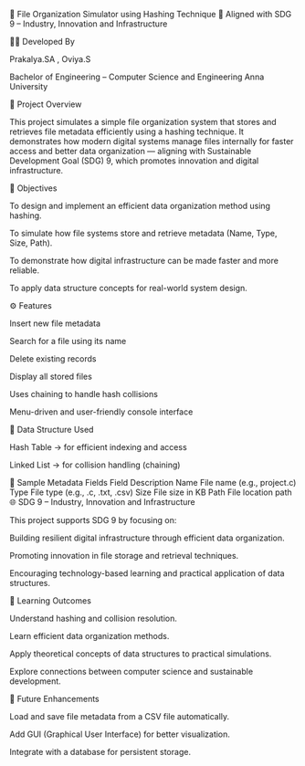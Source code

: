 📁 File Organization Simulator using Hashing Technique
🔗 Aligned with SDG 9 – Industry, Innovation and Infrastructure


👩‍💻 Developed By

Prakalya.SA , Oviya.S

Bachelor of Engineering – Computer Science and Engineering
Anna University

🧠 Project Overview

This project simulates a simple file organization system that stores and retrieves file metadata efficiently using a hashing technique.
It demonstrates how modern digital systems manage files internally for faster access and better data organization — aligning with Sustainable Development Goal (SDG) 9, which promotes innovation and digital infrastructure.

🎯 Objectives

To design and implement an efficient data organization method using hashing.

To simulate how file systems store and retrieve metadata (Name, Type, Size, Path).

To demonstrate how digital infrastructure can be made faster and more reliable.

To apply data structure concepts for real-world system design.

⚙️ Features

Insert new file metadata

Search for a file using its name

Delete existing records

Display all stored files

Uses chaining to handle hash collisions

Menu-driven and user-friendly console interface

🧩 Data Structure Used

Hash Table → for efficient indexing and access

Linked List → for collision handling (chaining)


📂 Sample Metadata Fields
Field	Description
Name	File name (e.g., project.c)
Type	File type (e.g., .c, .txt, .csv)
Size	File size in KB
Path	File location path
🌐 SDG 9 – Industry, Innovation and Infrastructure

This project supports SDG 9 by focusing on:

Building resilient digital infrastructure through efficient data organization.

Promoting innovation in file storage and retrieval techniques.

Encouraging technology-based learning and practical application of data structures.

🧠 Learning Outcomes

Understand hashing and collision resolution.

Learn efficient data organization methods.

Apply theoretical concepts of data structures to practical simulations.

Explore connections between computer science and sustainable development.

🧾 Future Enhancements

Load and save file metadata from a CSV file automatically.

Add GUI (Graphical User Interface) for better visualization.

Integrate with a database for persistent storage.
